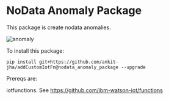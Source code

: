 # NoData Anomaly Package

This package is create nodata anomalies. 

![anomaly](https://raw.githubusercontent.com/ankit-jha/addCustomIotFn/nodata_anomaly_package/anomaly.png)

To install this package: 

```
pip install git+https://github.com/ankit-jha/addCustomIotFn@nodata_anomaly_package --upgrade
```

Prereqs are:

iotfunctions. See https://github.com/ibm-watson-iot/functions

